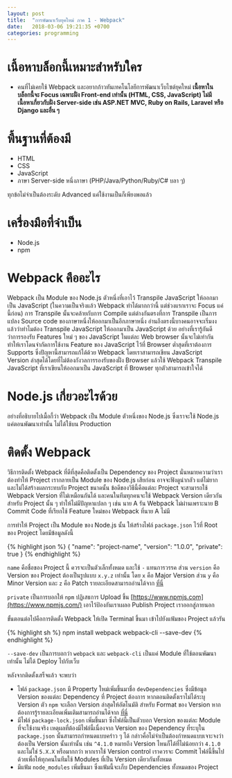 ```yaml
---
layout: post
title:  "การพัฒนาเว็บยุคใหม่ ภาค 1 - Webpack"
date:   2018-03-06 19:21:35 +0700
categories: programming
---
```

# เนื้อหาบล็อกนี้เหมาะสำหรับใคร
- คนที่ไม่เคยใช้ Webpack และอยากก้าวทันเทคโนโลยีการพัฒนาเว็บไซต์ยุคใหม่ **เนื้อหาในบล็อกนี้จะ Focus เฉพาะฝั่ง Front-end เท่านั้น (HTML, CSS, JavaScript) ไม่มีเนื้อหาเกี่ยวกับฝั่ง Server-side เช่น
  ASP.NET MVC, Ruby on Rails, Laravel หรือ Django และอื่น ๆ**

# พื้นฐานที่ต้องมี
- HTML
- CSS
- JavaScript
- ภาษา Server-side หนึ่งภาษา (PHP/Java/Python/Ruby/C# บลา ๆ)

ทุกข้อไม่จำเป็นต้องระดับ Advanced แค่ใช้งานเป็นก็เพียงพอแล้ว

# เครื่องมือที่จำเป็น
- Node.js
- npm

# Webpack คืออะไร
Webpack เป็น Module ของ Node.js ตัวหนึ่งที่เอาไว้ Transpile JavaScript ให้ออกมาเป็น JavaScript (ในความเป็นจริงแล้ว Webpack ทำได้มากกว่านี้ แต่ช่วงแรกเราจะ Focus แค่นี้ก่อน) การ Transpile
นั้นจะคล้ายกับการ Compile แต่ต่างกันตรงที่การ Transpile เป็นการแปลง Source code ของภาษาหนึ่งให้ออกมาเป็นอีกภาษาหนึ่ง อ่านถึงตรงนี้บางคนอาจจะเริ่มงงแล้วว่าทำไมต้อง Transpile JavaScript ให้ออกมาเป็น
JavaScript ด้วย อย่างที่เรารู้กันดีว่าการรองรับ Features ใหม่ ๆ ของ JavaScript ในแต่ละ Web browser นั้นจะไม่เท่ากัน ทำให้เราโดนจำกัดการใช้งาน Feature ของ JavaScript ไว้ที่ Browser ต่ำสุดที่เราต้องการ
Supports ซึ่งปัญหานี้สามารถแก้ได้ด้วย Webpack โดยเราสามารถเขียน JavaScript Version ล่าสุดได้โดยที่ไม่ต้องกังวลการรองรับของฝั่ง Browser แล้วใช้ Webpack Transpile JavaScript ที่เราเขียนให้ออกมาเป็น
JavaScript ที่ Browser ทุกตัวสามารถเข้าใจได้

# Node.js เกี่ยวอะไรด้วย
อย่างที่อธิบายไปเมื้อกี้ว่า Webpack เป็น Module ตัวหนึ่งของ Node.js ซึ่งเราจะใช้ Node.js แค่ตอนพัฒนาเท่านั้น ไม่ได้ใช้บน Production

# ติดตั้ง Webpack
วิธีการติดตั้ง Webpack ที่ดีที่สุดคือติดตั้งเป็น Dependency ของ Project นั่นหมายความว่าเราต้องทำให้ Project เรากลายเป็น Module ของ Node.js เสียก่อน อาจจะฟังดูน่ากลัว แต่ไม่ยากและไม่ได้สร้างผลกระทบกับ
Project ขนาดนั้น ข้อดีของวิธีนี้คือแต่ละ Project จะสามารถใช้ Webpack Version ที่ไม่เหมือนกันได้ และคนในทีมทุกคนจะใช้ Webpack Version เดียวกันสำหรับ Project นั้น ๆ ทำให้ไม่มีปัญหาแปลก ๆ เช่น นาย A
รัน Webpack ไม่ผ่านเพราะนาย B Commit Code ที่เรียกใช้ Feature ใหม่ของ Webpack ที่นาย A ไม่มี

การทำให้ Project เป็น Module ของ Node.js นั้น ให้สร้างไฟล์ `package.json` ไว้ที่ Root ของ Project โดยมีข้อมูลดังนี้

{% highlight json %}
{
  "name": "project-name",
  "version": "1.0.0",
  "private": true
}
{% endhighlight %}

`name` คือชื่อของ Project นี้ ควรจะเป็นตัวเล็กทั้งหมด และใช้ `-` แทนการวรรค ส่วน `version` คือ Version ของ Project ต้องเป็นรูปแบบ `x.y.z` เท่านั้น โดย `x` คือ Major Version ส่วน `y` คือ
Minor Version และ `z` คือ Patch รายละเอียดสามารถอ่านได้จาก [ที่นี่](https://semver.org/#summary)

`private` เป็นการบอกให้ `npm` ปฏิเสธการ Upload ขึ้น [https://www.npmjs.com](https://www.npmjs.com/) เอาไว้ป้องกันเราเผลอ Publish Project เราออกสู่ภายนอก

ขั้นตอนต่อไปคือการติดตั้ง Webpack ให้เปิด Terminal ขึ้นมา เข้าไปยังแฟ้มของ Project แล้วรัน

{% highlight sh %}
npm install webpack webpack-cli --save-dev
{% endhighlight %}

`--save-dev` เป็นการบอกว่า `webpack` และ `webpack-cli` เป็นแค่ Module ที่ใช้ตอนพัฒนาเท่านั้น ไม่ได้ Deploy ไปกับเว็บ

หลังจากติดตั้งเสร็จแล้ว จะพบว่า

- ไฟล์ `package.json` มี Property ใหม่เพิ่มขึ้นมาชื่อ `devDependencies` ซึ่งมีข้อมูล Version ของแต่ละ Dependency ที่ Project ต้องการ หากตอนติดตั้งเราไม่ได้ระบุ Version ตัว `npm` จะเลือก
  Version ล่าสุดให้อัตโนมัติ สำหรับ Format ของ Version หากต้องการรู้รายละเอียดเพิ่มเติมสามารถอ่านได้จาก [ที่นี่](https://docs.npmjs.com/misc/semver)
- มีไฟล์ `package-lock.json` เพิ่มขึ้นมา ซึ่งไฟล์นี้เป็นตัวบอก Version ของแต่ละ Module ที่จะใช้งานจริง เหตุผลที่ต้องมีไฟล์นี้เนื่องจาก Version ของ Dependency ที่ระบุใน `package.json`
  นั้นสามารถกำหนดแบบคร่าว ๆ ได้ กล่าวคื่อไม่จำเป็นต้องกำหนดแบบเจาะจงว่าต้องเป็น Version นั้นเท่านั้น เช่น `^4.1.0` หมายถึง Version ไหนก็ได้ที่ไม่น้อยกว่า `4.1.0` และไม่ใช่ `5.X.X` หรือมากกว่า
  หากเราใช้ Version control เราควรจะ Commit ไฟล์นี้ขึ้นไปด้วยเพื่อให้ทุกคนในทีมใช้ Modules ที่เป็น Version เดียวกันทั้งหมด
- มีแฟ้ม `node_modules` เพิ่มขึ้นมา ซึ่งแฟ้มนี้จะเก็บ Dependencies ทั้งหมดของ Project
